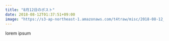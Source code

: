 ```yaml
---
title: "8月12日のポスト"
date: 2018-08-12T01:37:51+09:00
image: "https://s3-ap-northeast-1.amazonaws.com/t4traw/misc/2018-08-12_01-38-14.png"
---
```

lorem ipsum
